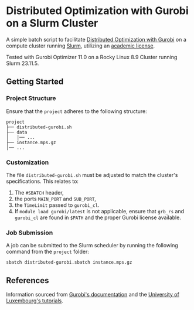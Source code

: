 # Distributed Optimization with Gurobi on a Slurm Cluster

A simple batch script to facilitate [Distributed Optimization with Gurobi](https://www.gurobi.com/solutions/distributed-optimization/) on a compute cluster running [Slurm](https://slurm.schedmd.com/documentation.html), utilizing an [academic license](https://support.gurobi.com/hc/en-us/articles/4408438050705-How-do-I-create-a-cluster-of-distributed-workers-as-an-academic).

Tested with Gurobi Optimizer 11.0 on a Rocky Linux 8.9 Cluster running Slurm 23.11.5.

## Getting Started

### Project Structure
Ensure that the `project` adheres to the following structure:
```
project
├── distributed-gurobi.sh
├── data
│   │── ...
├── instance.mps.gz
│── ...
```

### Customization
The file `distributed-gurobi.sh` must be adjusted to match the cluster's specifications.
This relates to:
1. The `#SBATCH` header,
2. the ports `MAIN_PORT` and `SUB_PORT`,
3. the `TimeLimit` passed to `gurobi_cl`.
4. If `module load gurobi/latest` is not applicable, ensure that `grb_rs` and `gurobi_cl` are found in `$PATH` and the proper Gurobi license available.



### Job Submission
A job can be submitted to the Slurm scheduler by running the following command from the `project` folder:

```
sbatch distributed-gurobi.sbatch instance.mps.gz
```




## References
Information sourced from [Gurobi's documentation](https://www.gurobi.com/wp-content/plugins/hd_documentations/documentation/11.0/remoteservices.pdf) and the [University of Luxembourg's tutorials](https://ulhpc-tutorials.readthedocs.io/en/latest/maths/Cplex-Gurobi/).

